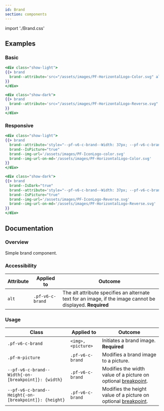 ```yaml
---
id: Brand
section: components
---
```


import './Brand.css'

## Examples

### Basic

```hbs
<div class="show-light">
{{> brand
  brand--attribute='src="/assets/images/PF-HorizontalLogo-Color.svg" alt="PatternFly logo"'
}}
</div>

<div class="show-dark">
{{> brand
  brand--attribute='src="/assets/images/PF-HorizontalLogo-Reverse.svg" alt="PatternFly logo"' brand--IsDark="true"
}}
</div>
```

### Responsive

```hbs
<div class="show-light">
{{> brand
  brand--attribute='style="--pf-v6-c-brand--Width: 37px; --pf-v6-c-brand--Width-on-md: 220px;"'
  brand--IsPicture="true"
  brand--img-url='/assets/images/PF-IconLogo-color.svg'
  brand--img-url-on-md='/assets/images/PF-HorizontalLogo-Color.svg'
}}
</div>

<div class="show-dark">
{{> brand
  brand--IsDark="true"
  brand--attribute='style="--pf-v6-c-brand--Width: 37px; --pf-v6-c-brand--Width-on-md: 220px;"'
  brand--IsPicture="true"
  brand--img-url='/assets/images/PF-IconLogo-Reverse.svg'
  brand--img-url-on-md='/assets/images/PF-HorizontalLogo-Reverse.svg'
}}
</div>
```

## Documentation

### Overview

Simple brand component.

### Accessibility

| Attribute | Applied to       | Outcome                                                                                                    |
| --------- | ---------------- | ---------------------------------------------------------------------------------------------------------- |
| `alt`     | `.pf-v6-c-brand` | The alt attribute specifies an alternate text for an image, if the image cannot be displayed. **Required** |

### Usage

| Class                                                 | Applied to         | Outcome                                                                                                                                             |
| ----------------------------------------------------- | ------------------ | --------------------------------------------------------------------------------------------------------------------------------------------------- |
| `.pf-v6-c-brand`                                      | `<img>, <picture>` | Initiates a brand image. **Required**                                                                                                               |
| `.pf-m-picture`                                       | `.pf-v6-c-brand`   | Modifies a brand image to a picture.                                                                                                                |
| `--pf-v6-c-brand--Width{-on-[breakpoint]}: {width}`   | `.pf-v6-c-brand`   | Modifies the width value of a picture on optional [breakpoint](/developer-resources/global-css-variables#breakpoint-variables-and-class-suffixes).  |
| `--pf-v6-c-brand--Height{-on-[breakpoint]}: {height}` | `.pf-v6-c-brand`   | Modifies the height value of a picture on optional [breakpoint](/developer-resources/global-css-variables#breakpoint-variables-and-class-suffixes). |
